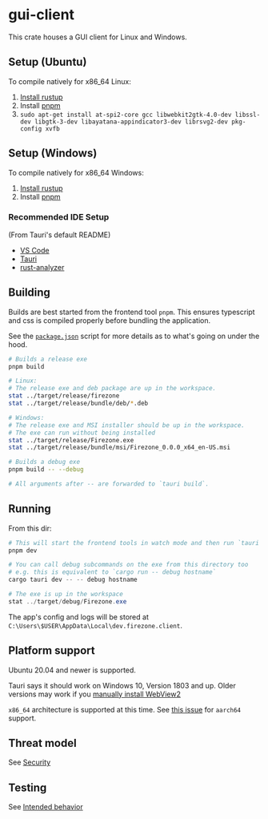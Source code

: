 # gui-client

This crate houses a GUI client for Linux and Windows.

## Setup (Ubuntu)

To compile natively for x86_64 Linux:

1. [Install rustup](https://rustup.rs/)
1. Install [pnpm](https://pnpm.io/installation)
1. `sudo apt-get install at-spi2-core gcc libwebkit2gtk-4.0-dev libssl-dev libgtk-3-dev libayatana-appindicator3-dev librsvg2-dev pkg-config xvfb`

## Setup (Windows)

To compile natively for x86_64 Windows:

1. [Install rustup](https://rustup.rs/)
1. Install [pnpm](https://pnpm.io/installation)

### Recommended IDE Setup

(From Tauri's default README)

- [VS Code](https://code.visualstudio.com/)
- [Tauri](https://marketplace.visualstudio.com/items?itemName=tauri-apps.tauri-vscode)
- [rust-analyzer](https://marketplace.visualstudio.com/items?itemName=rust-lang.rust-analyzer)

## Building

Builds are best started from the frontend tool `pnpm`. This ensures typescript
and css is compiled properly before bundling the application.

See the [`package.json`](./package.json) script for more details as to what's
going on under the hood.

```bash
# Builds a release exe
pnpm build

# Linux:
# The release exe and deb package are up in the workspace.
stat ../target/release/firezone
stat ../target/release/bundle/deb/*.deb

# Windows:
# The release exe and MSI installer should be up in the workspace.
# The exe can run without being installed
stat ../target/release/Firezone.exe
stat ../target/release/bundle/msi/Firezone_0.0.0_x64_en-US.msi

# Builds a debug exe
pnpm build -- --debug

# All arguments after -- are forwarded to `tauri build`.
```

## Running

From this dir:

```powershell
# This will start the frontend tools in watch mode and then run `tauri dev`
pnpm dev

# You can call debug subcommands on the exe from this directory too
# e.g. this is equivalent to `cargo run -- debug hostname`
cargo tauri dev -- -- debug hostname

# The exe is up in the workspace
stat ../target/debug/Firezone.exe
```

The app's config and logs will be stored at
`C:\Users\$USER\AppData\Local\dev.firezone.client`.

## Platform support

Ubuntu 20.04 and newer is supported.

Tauri says it should work on Windows 10, Version 1803 and up. Older versions may
work if you
[manually install WebView2](https://tauri.app/v1/guides/getting-started/prerequisites#2-webview2)

`x86_64` architecture is supported at this time. See
[this issue](https://github.com/firezone/firezone/issues/2992) for `aarch64`
support.

## Threat model

See [Security](docs/security.md)

## Testing

See [Intended behavior](docs/intended_behavior.md)
